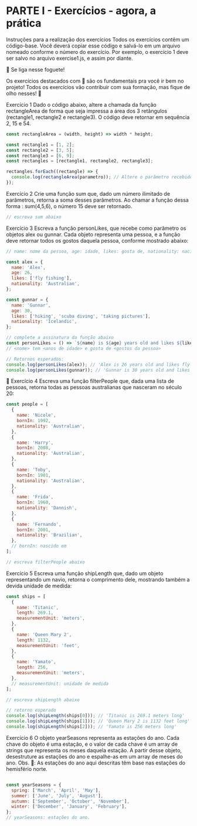 # PARTE I - Exercícios - agora, a prática
Instruções para a realização dos exercícios
Todos os exercícios contêm um código-base. Você deverá copiar esse código e salvá-lo em um arquivo nomeado conforme o número do exercício. Por exemplo, o exercício 1 deve ser salvo no arquivo exercise1.js, e assim por diante.

🚀 Se liga nesse foguete!

Os exercícios destacados com 🚀 são os fundamentais pra você ir bem no projeto! Todos os exercícios vão contribuir com sua formação, mas fique de olho nesses! 👀

Exercício 1
Dado o código abaixo, altere a chamada da função rectangleArea de forma que seja impressa a área dos 3 retângulos (rectangle1, rectangle2 e rectangle3). O código deve retornar em sequência 2, 15 e 54.

```js
const rectangleArea = (width, height) => width * height;

const rectangle1 = [1, 2];
const rectangle2 = [3, 5];
const rectangle3 = [6, 9];
const rectangles = [rectangle1, rectangle2, rectangle3];

rectangles.forEach((rectangle) => {
  console.log(rectangleArea(parametro)); // Altere o parâmetro recebido por rectangleArea()
});
```

Exercício 2
Crie uma função sum que, dado um número ilimitado de parâmetros, retorna a soma desses parâmetros. Ao chamar a função dessa forma : sum(4,5,6), o número 15 deve ser retornado.

```js
// escreva sum abaixo
```

Exercício 3
Escreva a função personLikes, que recebe como parâmetro os objetos alex ou gunnar. Cada objeto representa uma pessoa, e a função deve retornar todos os gostos daquela pessoa, conforme mostrado abaixo:

```js
// name: nome da pessoa, age: idade, likes: gosta de, nationality: nacionalidade

const alex = {
  name: 'Alex',
  age: 26,
  likes: ['fly fishing'],
  nationality: 'Australian',
};

const gunnar = {
  name: 'Gunnar',
  age: 30,
  likes: ['hiking', 'scuba diving', 'taking pictures'],
  nationality: 'Icelandic',
};

// complete a assinatura da função abaixo
const personLikes = () => `${name} is ${age} years old and likes ${likes.join(', ')}.`;
// <nome> tem <anos de idade> e gosta de <gostos da pessoa>

// Retornos esperados:
console.log(personLikes(alex)); // 'Alex is 26 years old and likes fly fishing.'
console.log(personLikes(gunnar)); // 'Gunnar is 30 years old and likes hiking, scuba diving, taking pictures.'
```

🚀 Exercício 4
Escreva uma função filterPeople que, dada uma lista de pessoas, retorna todas as pessoas australianas que nasceram no século 20:

```js
const people = [
  {
    name: 'Nicole',
    bornIn: 1992,
    nationality: 'Australian',
  },
  {
    name: 'Harry',
    bornIn: 2008,
    nationality: 'Australian',
  },
  {
    name: 'Toby',
    bornIn: 1901,
    nationality: 'Australian',
  },
  {
    name: 'Frida',
    bornIn: 1960,
    nationality: 'Dannish',
  },
  {
    name: 'Fernando',
    bornIn: 2001,
    nationality: 'Brazilian',
  },
  // bornIn: nascido em
];

// escreva filterPeople abaixo
```

Exercício 5
Escreva uma função shipLength que, dado um objeto representando um navio, retorna o comprimento dele, mostrando também a devida unidade de medida:

```js
const ships = [
  {
    name: 'Titanic',
    length: 269.1,
    measurementUnit: 'meters',
  },
  {
    name: 'Queen Mary 2',
    length: 1132,
    measurementUnit: 'feet',
  },
  {
    name: 'Yamato',
    length: 256,
    measurementUnit: 'meters',
  },
  // measurementUnit: unidade de medida
];

// escreva shipLength abaixo

// retorno esperado
console.log(shipLength(ships[0])); // 'Titanic is 269.1 meters long'
console.log(shipLength(ships[1])); // 'Queen Mary 2 is 1132 feet long'
console.log(shipLength(ships[2])); // 'Yamato is 256 meters long'
```

Exercício 6
O objeto yearSeasons representa as estações do ano. Cada chave do objeto é uma estação, e o valor de cada chave é um array de strings que representa os meses daquela estação. A partir desse objeto, desestruture as estações do ano e espalhe-as em um array de meses do ano.
Obs. 💬: As estações do ano aqui descritas têm base nas estações do hemisfério norte.

```js

const yearSeasons = {
  spring: ['March', 'April', 'May'],
  summer: ['June', 'July', 'August'],
  autumn: ['September', 'October', 'November'],
  winter: ['December', 'January', 'February'],
};
// yearSeasons: estações do ano.
```
